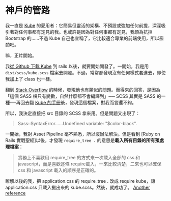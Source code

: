 # 神戶的管路

我一直是 [Kube](https://imperavi.com/kube) 的愛用者：它簡易但靈活的架構、不預設或強加任何前提，深深吸引著對任何事都有定見的我。也或許是因為對任何事都有定見，我頗為抗拒 Bootstrap 的……不過 Kube 自己也宣稱了，它比較適合專業的前端使用，所以斟酌吧。

嘛，正片開始。

我[從 Github 下載 Kube](https://github.com/imperavi/kube) 到 rails 以後，就要開始開發了。一開始，我是用 `dist/scss/kube.scss` 檔案去開發。不過，常常都發現沒有任何樣式套進去，即使我加上了 class 也一樣。

翻到 [Stack Overflow](https://stackoverflow.com/questions/12018820/sass-compiles-empty-css-file) 的時候，發現他也有類似的問題。而得來的回答，是因為「這個 SASS 檔只有變數，自然什麼都不會編譯到」── SCSS 其實是 SASS 的一種──再回去翻 [Kube 的手冊](https://imperavi.com/kube/docs/quick-start/#h-development)後，發現這個檔案，對我而言還不夠。

所以，我決定直接把 src 目錄的 SCSS 拿來用。但是問題又出現了：

> Sass::SyntaxError......Undefined variable: "$color-black".

一開始，我對 Asset Pipeline 毫不熟悉，所以沒辦法解決。但是看到 [Ruby on Rails 實戰聖經]以後，才發現 `require_tree .` 的意思是**載入所有目錄的所有預處理檔案**：

> 實務上不喜歡用 require_tree 的方式來一次載入全部的 css 和 javascript，而是喜歡逐條 require載入，一來比較清楚，二來也可以確保 css 和 javascript 載入的順序是正確的。

瞭解以後的我，把 application.css 的 require_tree . 改成 require kube，讓 application.css 只載入搬出來的 kube.scss。然後，就成功了。
[Another reference](http://gogojimmy.net/2012/07/03/understand-assets-pipline/)
